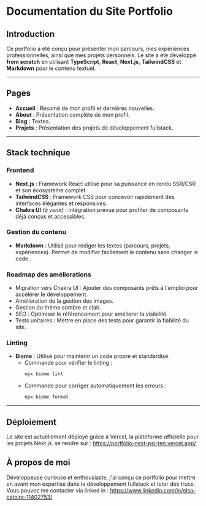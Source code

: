 # Documentation du Site Portfolio

## Introduction

Ce portfolio a été conçu pour présenter mon parcours, mes expériences professionnelles, ainsi que mes projets personnels. Le site a été développé **from scratch** en utilisant **TypeScript**, **React**, **Next.js**, **TailwindCSS** et **Markdown** pour le contenu textuel.

---

## Pages

- **Accueil** : Résumé de mon profil et dernières nouvelles.
- **About** : Présentation complète de mon profil.
- **Blog** : Textes.
- **Projets** : Présentation des projets de développement fullstack.

---

## Stack technique

### **Frontend**
- **Next.js** : Framework React utilisé pour sa puissance en rendu SSR/CSR et son écosystème complet.
- **TailwindCSS** : Framework CSS pour concevoir rapidement des interfaces élégantes et responsives.
- **Chakra UI** *(à venir)* : Intégration prévue pour profiter de composants déjà conçus et accessibles.

### **Gestion du contenu**
- **Markdown** : Utilisé pour rédiger les textes (parcours, projets, expériences). Permet de modifier facilement le contenu sans changer le code.

### **Roadmap des améliorations**
- Migration vers Chakra UI : Ajouter des composants prêts à l'emploi pour accélérer le développement.
- Amélioration de la gestion des images.
- Gestion du thème sombre et clair.
- SEO : Optimiser le référencement pour améliorer la visibilité.
- Tests unitaires : Mettre en place des tests pour garantir la fiabilité du site.

### **Linting**
- **Biome** : Utilisé pour maintenir un code propre et standardisé.
  - Commande pour vérifier le linting :  
    ```bash
    npx biome lint
    ```
  - Commande pour corriger automatiquement les erreurs :  
    ```bash
    npx biome format
    ```
---

## Déploiement
Le site est actuellement déployé grâce à Vercel, la plateforme officielle pour les projets Next.js.
se rendre sur : https://portfolio-next-psi-ten.vercel.app/

## À propos de moi
Développeuse curieuse et enthousiaste, j'ai conçu ce portfolio pour mettre en avant mon expertise dans le développement fullstack et tster des trucs.
Vous pouvez me contacter via linked in : https://www.linkedin.com/in/elsa-catoire-11402753/
